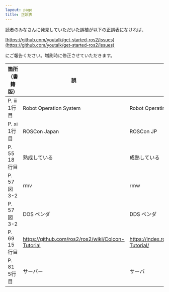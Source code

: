 ```yaml
---
layout: page
title: 正誤表
---
```


読者のみなさんに発見していただいた誤植が以下の正誤表になければ、

[https://github.com/youtalk/get-started-ros2/issues](https://github.com/youtalk/get-started-ros2/issues)

にご報告ください。増刷時に修正させていただきます。

| 箇所（書籍版） | 誤                                                | 正                                                        |
|----------------|---------------------------------------------------|-----------------------------------------------------------|
| P. iii 1行目   | Robot Operation System                            | Robot Operating System                                    |
| P. xi 1行目    | ROSCon Japan                                      | ROSCon JP                                                 |
| P. 55 18行目   | 熟成している                                      | 成熟している                                              |
| P. 57 図3-2    | rmv                                               | rmw                                                       |
| P. 57 図3-2    | DOS ベンダ                                        | DDS ベンダ                                                |
| P. 69 15行目   | https://github.com/ros2/ros2/wiki/Colcon-Tutorial | https://index.ros.org/doc/ros2/Tutorials/Colcon-Tutorial/ |
| P. 81 5行目    | サーバー                                          | サーバ                                                    |
